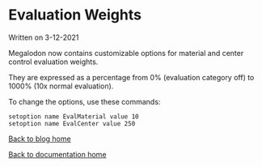 # Evaluation Weights

Written on 3-12-2021

Megalodon now contains customizable options for
material and center control evaluation weights.

They are expressed as a percentage from 0% (evaluation category off)
to 1000% (10x normal evaluation).

To change the options, use these commands:

```
setoption name EvalMaterial value 10
setoption name EvalCenter value 250
```

[Back to blog home][blog]

[Back to documentation home][home]

[home]: https://megalodon-chess.github.io/megalodon/
[blog]: https://megalodon-chess.github.io/megalodon/blog
